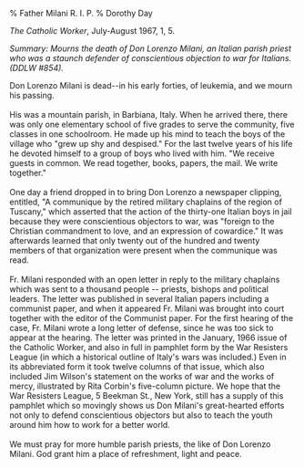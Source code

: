 % Father Milani R. I. P.
% Dorothy Day

*The Catholic Worker*, July-August 1967, 1, 5.

*Summary: Mourns the death of Don Lorenzo Milani, an Italian parish
priest who was a staunch defender of conscientious objection to war for
Italians. (DDLW \#854).*

Don Lorenzo Milani is dead--in his early forties, of leukemia, and we
mourn his passing.\
 \
 His was a mountain parish, in Barbiana, Italy. When he arrived there,
there was only one elementary school of five grades to serve the
community, five classes in one schoolroom. He made up his mind to teach
the boys of the village who "grew up shy and despised." For the last
twelve years of his life he devoted himself to a group of boys who lived
with him. "We receive guests in common. We read together, books, papers,
the mail. We write together."\
 \
 One day a friend dropped in to bring Don Lorenzo a newspaper clipping,
entitled, "A communique by the retired military chaplains of the region
of Tuscany," which asserted that the action of the thirty-one Italian
boys in jail because they were conscientious objectors to war, was
"foreign to the Christian commandment to love, and an expression of
cowardice." It was afterwards learned that only twenty out of the
hundred and twenty members of that organization were present when the
communique was read.\
 \
 Fr. Milani responded with an open letter in reply to the military
chaplains which was sent to a thousand people -- priests, bishops and
political leaders. The letter was published in several Italian papers
including a communist paper, and when it appeared Fr. Milani was brought
into court together with the editor of the Communist paper. For the
first hearing of the case, Fr. Milani wrote a long letter of defense,
since he was too sick to appear at the hearing. The letter was printed
in the January, 1966 issue of the Catholic Worker, and also in full in
pamphlet form by the War Resisters League (in which a historical outline
of Italy's wars was included.) Even in its abbreviated form it took
twelve columns of that issue, which also included Jim Wilson's statement
on the works of war and the works of mercy, illustrated by Rita Corbin's
five-column picture. We hope that the War Resisters League, 5 Beekman
St., New York, still has a supply of this pamphlet which so movingly
shows us Don Milani's great-hearted efforts not only to defend
conscientious objectors but also to teach the youth around him how to
work for a better world.\
 \
 We must pray for more humble parish priests, the like of Don Lorenzo
Milani. God grant him a place of refreshment, light and peace.
